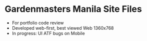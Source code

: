 # Gardenmasters Manila Site Files
- For portfolio code review
- Developed web-first, best viewed Web 1360x768
- In progress: UI ATF bugs on Mobile
